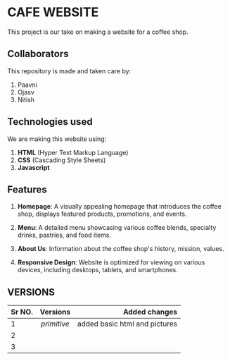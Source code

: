 
# CAFE WEBSITE

This project is our take on making a website for a coffee shop.



## Collaborators
This repository is made and taken care by:
1. Paavni 
2. Ojasv
3. Nitish
## Technologies used
We are making this website using:
1. **HTML** (Hyper Text Markup Language)
2. **CSS** (Cascading Style Sheets)
3. **Javascript**

## Features
1. **Homepage**: A visually appealing homepage that introduces the coffee shop, displays featured products, promotions, and events.

2. **Menu**: A detailed menu showcasing various coffee blends, specialty drinks, pastries, and food items. 

3. **About Us**: Information about the coffee shop's history, mission, values.

4. **Responsive Design**: Website is optimized for viewing on various devices, including desktops, tablets, and smartphones.
## VERSIONS
| Sr NO. | Versions | Added changes  |
|:-----|:--------:|------:|
| 1   | _primitive_ | added basic html and pictures |
| 2   |    |   |
| 3   |  |     |
